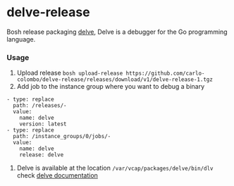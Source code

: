 # delve-release

Bosh release packaging [delve](https://github.com/derekparker/delve), Delve is a debugger for the Go programming language.

### Usage

1. Upload release `bosh upload-release https://github.com/carlo-colombo/delve-release/releases/download/v1/delve-release-1.tgz`
1. Add job to the instance group where you want to debug a binary

```
- type: replace
  path: /releases/-
  value:
    name: delve
    version: latest
- type: replace
  path: /instance_groups/0/jobs/-
  value:
    name: delve
    release: delve
```

1. Delve is available at the location `/var/vcap/packages/delve/bin/dlv` check [delve documentation](https://github.com/derekparker/delve/blob/master/Documentation/usage/README.md)
